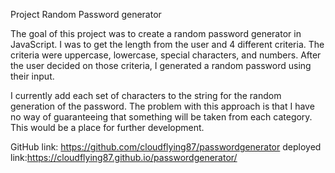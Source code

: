 Project Random Password generator

The goal of this project was to create a random password generator in JavaScript. I was to get the length from the user and 4 different criteria. The criteria were uppercase, lowercase, special characters, and numbers. After the user decided on those criteria, I generated a random password using their input. 

I currently add each set of characters to the string for the random generation of the password. The problem with this approach is that I have no way of guaranteeing that something will be taken from each category. This would be a place for further development.  



GitHub link: https://github.com/cloudflying87/passwordgenerator
deployed link:https://cloudflying87.github.io/passwordgenerator/
